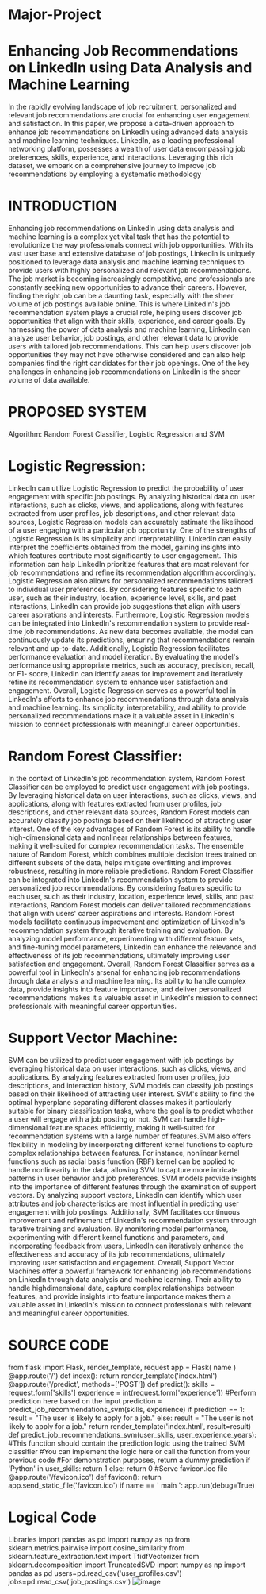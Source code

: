 # Major-Project
# Enhancing Job Recommendations on LinkedIn using Data Analysis and Machine Learning

In the rapidly evolving landscape of job recruitment, personalized and relevant job
recommendations are crucial for enhancing user engagement and satisfaction. In this paper,
we propose a data-driven approach to enhance job recommendations on LinkedIn using
advanced data analysis and machine learning techniques. LinkedIn, as a leading
professional networking platform, possesses a wealth of user data encompassing job
preferences, skills, experience, and interactions. Leveraging this rich dataset, we embark
on a comprehensive journey to improve job recommendations by employing a systematic
methodology

 # INTRODUCTION
Enhancing job recommendations on LinkedIn using data analysis and machine learning is a complex
yet vital task that has the potential to revolutionize the way professionals connect with job opportunities.
With its vast user base and extensive database of job postings, LinkedIn is uniquely positioned to
leverage data analysis and machine learning techniques to provide users with highly personalized and
relevant job recommendations. The job market is becoming increasingly competitive, and professionals
are constantly seeking new opportunities to advance their careers. However, finding the right job can be
a daunting task, especially with the sheer volume of job postings available online. This is where
LinkedIn's job recommendation system plays a crucial role, helping users discover job opportunities that
align with their skills, experience, and career goals. By harnessing the power of data analysis and
machine learning, LinkedIn can analyze user behavior, job postings, and other relevant data to provide
users with tailored job recommendations. This can help users discover job opportunities they may not
have otherwise considered and can also help companies find the right candidates for their job openings.
One of the key challenges in enhancing job recommendations on LinkedIn is the sheer volume of data
available.

# PROPOSED SYSTEM
Algorithm: Random Forest Classifier, Logistic Regression and SVM
# Logistic Regression:
LinkedIn can utilize Logistic Regression to predict the probability of user engagement with
specific job postings. By analyzing historical data on user interactions, such as clicks, views, and
applications, along with features extracted from user profiles, job descriptions, and other relevant data
sources, Logistic Regression models can accurately estimate the likelihood of a user engaging with a
particular job opportunity.
One of the strengths of Logistic Regression is its simplicity and interpretability. LinkedIn can
easily interpret the coefficients obtained from the model, gaining insights into which features contribute
most significantly to user engagement. This information can help LinkedIn prioritize features that are
most relevant for job recommendations and refine its recommendation algorithm accordingly.
Logistic Regression also allows for personalized recommendations tailored to individual user
preferences. By considering features specific to each user, such as their industry, location, experience
level, skills, and past interactions, LinkedIn can provide job suggestions that align with users' career
aspirations and interests.
Furthermore, Logistic Regression models can be integrated into LinkedIn's recommendation
system to provide real-time job recommendations. As new data becomes available, the model can
continuously update its predictions, ensuring that recommendations remain relevant and up-to-date.
Additionally, Logistic Regression facilitates performance evaluation and model iteration. By
evaluating the model's performance using appropriate metrics, such as accuracy, precision, recall, or F1-
score, LinkedIn can identify areas for improvement and iteratively refine its recommendation system to
enhance user satisfaction and engagement.
Overall, Logistic Regression serves as a powerful tool in LinkedIn's efforts to enhance job
recommendations through data analysis and machine learning. Its simplicity, interpretability, and ability
to provide personalized recommendations make it a valuable asset in LinkedIn's mission to connect
professionals with meaningful career opportunities.

# Random Forest Classifier:
In the context of LinkedIn's job recommendation system, Random Forest Classifier can be
employed to predict user engagement with job postings. By leveraging historical data on user
interactions, such as clicks, views, and applications, along with features extracted from user profiles, job
descriptions, and other relevant data sources, Random Forest models can accurately classify job postings
based on their likelihood of attracting user interest.
One of the key advantages of Random Forest is its ability to handle high-dimensional data and
nonlinear relationships between features, making it well-suited for complex recommendation tasks. The
ensemble nature of Random Forest, which combines multiple decision trees trained on different subsets
of the data, helps mitigate overfitting and improves robustness, resulting in more reliable predictions.
Random Forest Classifier can be integrated into LinkedIn's recommendation system to provide
personalized job recommendations. By considering features specific to each user, such as their industry,
location, experience level, skills, and past interactions, Random Forest models can deliver tailored
recommendations that align with users' career aspirations and interests.
Random Forest models facilitate continuous improvement and optimization of LinkedIn's
recommendation system through iterative training and evaluation. By analyzing model performance,
experimenting with different feature sets, and fine-tuning model parameters, LinkedIn can enhance the
relevance and effectiveness of its job recommendations, ultimately improving user satisfaction and
engagement.
Overall, Random Forest Classifier serves as a powerful tool in LinkedIn's arsenal for enhancing
job recommendations through data analysis and machine learning. Its ability to handle complex data,
provide insights into feature importance, and deliver personalized recommendations makes it a valuable
asset in LinkedIn's mission to connect professionals with meaningful career opportunities.
# Support Vector Machine:
SVM can be utilized to predict user engagement with job postings by leveraging historical data
on user interactions, such as clicks, views, and applications. By analyzing features extracted from user
profiles, job descriptions, and interaction history, SVM models can classify job postings based on their
likelihood of attracting user interest. SVM's ability to find the optimal hyperplane separating different
classes makes it particularly suitable for binary classification tasks, where the goal is to predict whether
a user will engage with a job posting or not.
SVM can handle high-dimensional feature spaces efficiently, making it well-suited for
recommendation systems with a large number of features.SVM also offers flexibility in modeling by
incorporating different kernel functions to capture complex relationships between features. For instance,
nonlinear kernel functions such as radial basis function (RBF) kernel can be applied to handle
nonlinearity in the data, allowing SVM to capture more intricate patterns in user behavior and job
preferences.
SVM models provide insights into the importance of different features through the examination
of support vectors. By analyzing support vectors, LinkedIn can identify which user attributes and job
characteristics are most influential in predicting user engagement with job postings.
Additionally, SVM facilitates continuous improvement and refinement of LinkedIn's
recommendation system through iterative training and evaluation. By monitoring model performance,
experimenting with different kernel functions and parameters, and incorporating feedback from users,
LinkedIn can iteratively enhance the effectiveness and accuracy of its job recommendations, ultimately
improving user satisfaction and engagement.
Overall, Support Vector Machines offer a powerful framework for enhancing job
recommendations on LinkedIn through data analysis and machine learning. Their ability to handle highdimensional data, capture complex relationships between features, and provide insights into feature
importance makes them a valuable asset in LinkedIn's mission to connect professionals with relevant
and meaningful career opportunities.
# SOURCE CODE
from flask import Flask, render_template, request
app = Flask( name )
@app.route('/')
def index():
return render_template('index.html')
@app.route('/predict', methods=['POST'])
def predict():
skills = request.form['skills']
experience = int(request.form['experience'])
#Perform prediction here based on the input
prediction = predict_job_recommendations_svm(skills, experience)
if prediction == 1:
result = "The user is likely to apply for a job."
else:
result = "The user is not likely to apply for a job."
return render_template('index.html', result=result)
def predict_job_recommendations_svm(user_skills, user_experience_years):
#This function should contain the prediction logic using the trained SVM classifier
#You can implement the logic here or call the function from your previous code
#For demonstration purposes, return a dummy prediction
if 'Python' in user_skills:
return 1
else:
return 0
#Serve favicon.ico file
@app.route('/favicon.ico')
def favicon():
return app.send_static_file('favicon.ico')
if name == ' main ':
app.run(debug=True)
# Logical Code
Libraries
import pandas as pd
import numpy as np
from sklearn.metrics.pairwise import cosine_similarity
from sklearn.feature_extraction.text import TfidfVectorizer
from sklearn.decomposition import TruncatedSVD
import numpy as np
import pandas as pd
users=pd.read_csv('user_profiles.csv')
jobs=pd.read_csv('job_postings.csv')
![image](https://github.com/user-attachments/assets/26df87f3-c85a-476f-ba98-e658a037f238)




